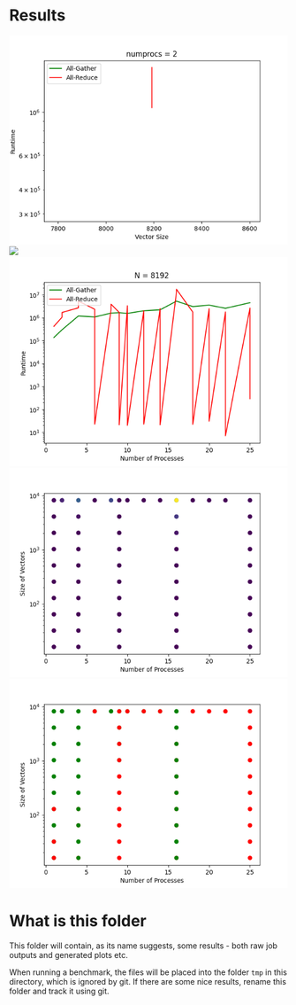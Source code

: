 # Results

![](02_different_hosts/plots/2_numprocs_benchmark_plot.png)
![](02_different_hosts/plots/32_numprocs_benchmark_plot.png)
![](02_different_hosts/plots/8192_N_benchmark_plot.png)
![](02_different_hosts/plots/all_benchmark_plot.png)
![](02_different_hosts/plots/comparison_benchmark_plot.png)

# What is this folder

This folder will contain, as its name suggests, some results - both raw job outputs and generated plots etc.

When running a benchmark, the files will be placed into the folder `tmp` in this directory, which is ignored by git. If
there are some nice results, rename this folder and track it using git.
